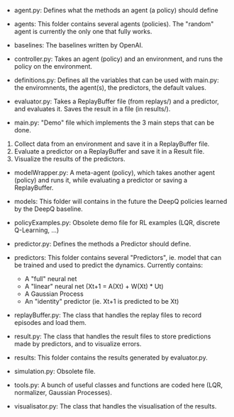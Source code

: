 - agent.py:
Defines what the methods an agent (a policy) should define

- agents: 
This folder contains several agents (policies). The "random" agent is currently the only one that fully works.

- baselines: 
The baselines written by OpenAI.

- controller.py: 
Takes an agent (policy) and an environment, and runs the policy on the environment.

- definitions.py: 
Defines all the variables that can be used with main.py: the enviromnents, the agent(s), the predictors, the default values.

- evaluator.py: 
Takes a ReplayBuffer file (from replays/) and a predictor, and evaluates it. Saves the result in a file (in results/).

- main.py: 
"Demo" file which implements the 3 main steps that can be done.
1. Collect data from an environment and save it in a ReplayBuffer file.
2. Evaluate a predictor on a ReplayBuffer and save it in a Result file.
3. Visualize the results of the predictors.

- modelWrapper.py: 
A meta-agent (policy), which takes another agent (policy) and runs it, while evaluating a predictor or saving a ReplayBuffer.

- models: 
This folder will contains in the future the DeepQ policies learned by the DeepQ baseline.

- policyExamples.py: 
Obsolete demo file for RL examples (LQR, discrete Q-Learning, ...)

- predictor.py: 
Defines the methods a Predictor should define.

- predictors: 
This folder contains several "Predictors", ie. model that can be trained and used to predict the dynamics.
Currently contains:
	- A "full" neural net
	- A "linear" neural net (Xt+1 = A(Xt) + W(Xt) * Ut)
	- A Gaussian Process
	- An "identity" predictor (ie. Xt+1 is predicted to be Xt)

- replayBuffer.py: 
The class that handles the replay files to record episodes and load them.

- result.py: 
The class that handles the result files to store predictions made by predictors, and to visualize errors.

- results: 
This folder contains the results generated by evaluator.py.

- simulation.py: 
Obsolete file.

- tools.py: 
A bunch of useful classes and functions are coded here (LQR, normalizer, Gaussian Processes).

- visualisator.py: 
The class that handles the visualisation of the results.
